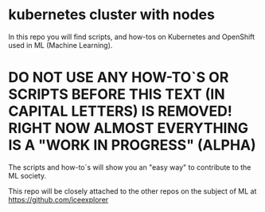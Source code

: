 # kubernetes cluster with nodes
In this repo you will find scripts, and how-tos on Kubernetes and OpenShift used in ML (Machine Learning).

# DO NOT USE ANY HOW-TO`S OR SCRIPTS BEFORE THIS TEXT (IN CAPITAL LETTERS) IS REMOVED! RIGHT NOW ALMOST EVERYTHING IS A "WORK IN PROGRESS" (ALPHA)

The scripts and how-to`s will show you an "easy way" to contribute to the ML society.

This repo will be closely attached to the other repos on the subject of ML at https://github.com/iceexplorer
